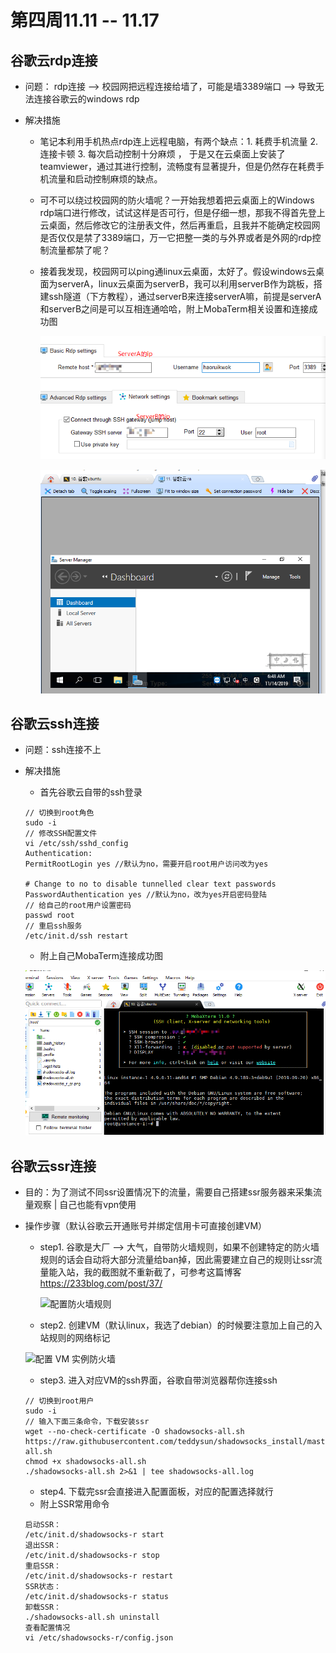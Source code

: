 # 第四周11.11 -- 11.17

## 谷歌云rdp连接

- 问题： rdp连接 --> 校园网把远程连接给墙了，可能是墙3389端口 --> 导致无法连接谷歌云的windows rdp

- 解决措施

  - 笔记本利用手机热点rdp连上远程电脑，有两个缺点：1. 耗费手机流量 2. 连接卡顿 3. 每次启动控制十分麻烦 ， 于是又在云桌面上安装了teamviewer，通过其进行控制，流畅度有显著提升，但是仍然存在耗费手机流量和启动控制麻烦的缺点。

  - 可不可以绕过校园网的防火墙呢？一开始我想着把云桌面上的Windows rdp端口进行修改，试试这样是否可行，但是仔细一想，那我不得首先登上云桌面，然后修改它的注册表文件，然后再重启，且我并不能确定校园网是否仅仅是禁了3389端口，万一它把整一类的与外界或者是外网的rdp控制流量都禁了呢？

  - 接着我发现，校园网可以ping通linux云桌面，太好了。假设windows云桌面为serverA，linux云桌面为serverB，我可以利用serverB作为跳板，搭建ssh隧道（下方教程），通过serverB来连接serverA嘛，前提是serverA和serverB之间是可以互相连通哈哈，附上MobaTerm相关设置和连接成功图

    ![1573714104223](.\images\1573714104223.png)

    ![1573714146032](.\images\1573714146032.png)

    

## 谷歌云ssh连接

- 问题：ssh连接不上

- 解决措施

  - 首先谷歌云自带的ssh登录

  ```
  // 切换到root角色
  sudo -i
  // 修改SSH配置文件
  vi /etc/ssh/sshd_config
  Authentication:
  PermitRootLogin yes //默认为no，需要开启root用户访问改为yes
  
  # Change to no to disable tunnelled clear text passwords
  PasswordAuthentication yes //默认为no，改为yes开启密码登陆
  // 给自己的root用户设置密码
  passwd root
  // 重启ssh服务
  /etc/init.d/ssh restart
  ```

  - 附上自己MobaTerm连接成功图

  ![1573713972765](.\images\1573713972765.png)

## 谷歌云ssr连接

- 目的：为了测试不同ssr设置情况下的流量，需要自己搭建ssr服务器来采集流量观察 | 自己也能有vpn使用

- 操作步骤（默认谷歌云开通账号并绑定信用卡可直接创建VM）

  - step1. 谷歌是大厂 --> 大气，自带防火墙规则，如果不创建特定的防火墙规则的话会自动将大部分流量给ban掉，因此需要建立自己的规则让ssr流量能入站，我的截图就不重新截了，可参考这篇博客<https://233blog.com/post/37/>

    ![配置防火墙规则](https://i.loli.net/2018/09/28/5badfd8cf0e11.png)

  - step2. 创建VM（默认linux，我选了debian）的时候要注意加上自己的入站规则的网络标记

  ![配置 VM 实例防火墙](https://i.loli.net/2018/09/28/5badfd8d0b568.png)

  - step3. 进入对应VM的ssh界面，谷歌自带浏览器帮你连接ssh	

  ```
  // 切换到root用户
  sudo -i 
  // 输入下面三条命令，下载安装ssr
  wget --no-check-certificate -O shadowsocks-all.sh https://raw.githubusercontent.com/teddysun/shadowsocks_install/master/shadowsocks-all.sh
  chmod +x shadowsocks-all.sh
  ./shadowsocks-all.sh 2>&1 | tee shadowsocks-all.log
  ```

  - step4. 下载完ssr会直接进入配置面板，对应的配置选择就行
  - 附上SSR常用命令

  ```
  启动SSR：
  /etc/init.d/shadowsocks-r start
  退出SSR：
  /etc/init.d/shadowsocks-r stop
  重启SSR：
  /etc/init.d/shadowsocks-r restart
  SSR状态：
  /etc/init.d/shadowsocks-r status
  卸载SSR：
  ./shadowsocks-all.sh uninstall
  查看配置情况
  vi /etc/shadowsocks-r/config.json
  ```

  